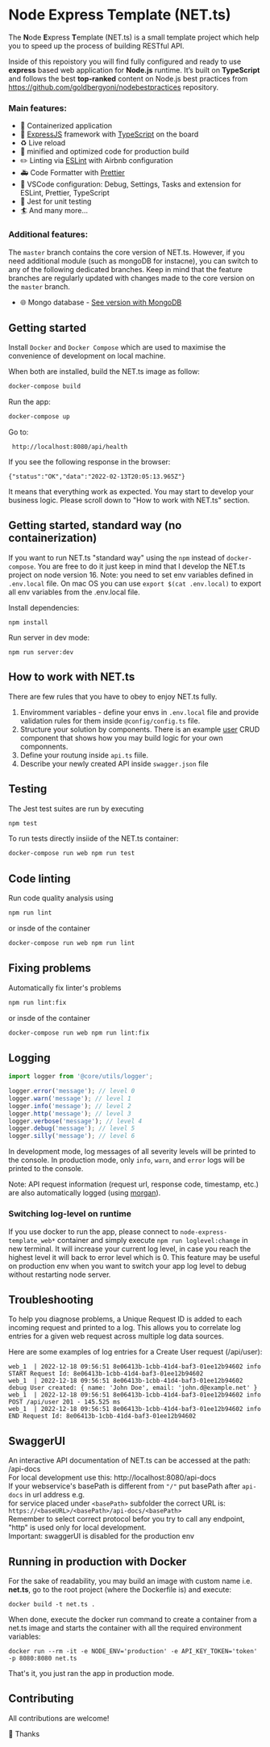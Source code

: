 # Node Express Template (NET.ts)

The **N**ode **E**xpress **T**emplate (NET.ts) is a small template project which help you to speed up the process of building RESTful API.

Inside of this repoistory you will find fully configured and ready to use **express** based web application for **Node.js** runtime. It’s built on **TypeScript** and follows the best **top-ranked** content on Node.js best practices from https://github.com/goldbergyoni/nodebestpractices repository.

### Main features:

- 🐳 Containerized application
- 🚄 [ExpressJS](http://expressjs.com) framework with [TypeScript](https://www.typescriptlang.org/) on the board
- ♻️ Live reload
- 🏇 minified and optimized code for production build
- ✏️ Linting via [ESLint](https://eslint.org) with Airbnb configuration
- 🚑 Code Formatter with [Prettier](https://prettier.io)
- 📘 VSCode configuration: Debug, Settings, Tasks and extension for ESLint, Prettier, TypeScript
- 🚧 Jest for unit testing
- 🏄 And many more...

### Additional features:

The `master` branch contains the core version of NET.ts. However, if you need additional module (such as mongoDB for instacne), you can switch to any of the following dedicated branches. Keep in mind that the feature branches are regularly updated with changes made to the core version on the `master` branch.

- 🌐 Mongo database - [See version with MongoDB](https://github.com/przemek-nowicki/node-express-template.ts/tree/add_mongo)

## Getting started

Install `Docker` and `Docker Compose` which are used to maximise the convenience of development on local machine.

When both are installed, build the NET.ts image as follow:

```sh
docker-compose build
```

Run the app:

```sh
docker-compose up
```

Go to:

```
 http://localhost:8080/api/health
```

If you see the following response in the browser:

```
{"status":"OK","data":"2022-02-13T20:05:13.965Z"}
```

It means that everything work as expected. You may start to develop your business logic.
Please scroll down to "How to work with NET.ts" section.

## Getting started, standard way (no containerization)

If you want to run NET.ts "standard way" using the `npm` instead of `docker-compose`.
You are free to do it just keep in mind that I develop the NET.ts project on node version 16.
Note: you need to set env variables defined in `.env.local` file.
On mac OS you can use `export $(cat .env.local)` to export all env variables from the .env.local file.

Install dependencies:

```
npm install
```

Run server in dev mode:

```
npm run server:dev
```

## How to work with NET.ts

There are few rules that you have to obey to enjoy NET.ts fully.

1. Enviromment variables - define your envs in `.env.local` file and provide validation rules for them inside `@config/config.ts` file.
2. Structure your solution by components. There is an example [user](https://github.com/przemek-nowicki/node-express-template.ts/tree/master/src/components/user) CRUD component that shows how you may build logic for your own componnents.
3. Define your routung inside `api.ts` fiile.
4. Describe your newly created API inside `swagger.json` file

## Testing

The Jest test suites are run by executing

```sh
npm test
```

To run tests directly insiide of the NET.ts container:

```sh
docker-compose run web npm run test
```

## Code linting

Run code quality analysis using

```sh
npm run lint
```

or insde of the container

```sh
docker-compose run web npm run lint
```

## Fixing problems

Automatically fix linter's problems

```sh
npm run lint:fix
```

or insde of the container

```sh
docker-compose run web npm run lint:fix
```

## Logging

```javascript
import logger from '@core/utils/logger';

logger.error('message'); // level 0
logger.warn('message'); // level 1
logger.info('message'); // level 2
logger.http('message'); // level 3
logger.verbose('message'); // level 4
logger.debug('message'); // level 5
logger.silly('message'); // level 6
```

In development mode, log messages of all severity levels will be printed to the console.
In production mode, only `info`, `warn`, and `error` logs will be printed to the console.

Note: API request information (request url, response code, timestamp, etc.) are also automatically logged (using [morgan](https://github.com/expressjs/morgan)).

### Switching log-level on runtime

If you use docker to run the app, please connect to `node-express-template_web*` container and simply execute `npm run loglevel:change` in new terminal. It will increase your current log level, in case you reach the highest level it will back to error level which is 0.
This feature may be useful on production env when you want to switch your app log level to debug without restarting node server.

## Troubleshooting

To help you diagnose problems, a Unique Request ID is added to each incoming request and printed to a log. This allows you to correlate log entries for a given web request across multiple log data sources.

Here are some examples of log entries for a Create User request (/api/user):

```log
web_1  | 2022-12-18 09:56:51 8e06413b-1cbb-41d4-baf3-01ee12b94602 info START Request Id: 8e06413b-1cbb-41d4-baf3-01ee12b94602
web_1  | 2022-12-18 09:56:51 8e06413b-1cbb-41d4-baf3-01ee12b94602 debug User created: { name: 'John Doe', email: 'john.d@example.net' }
web_1  | 2022-12-18 09:56:51 8e06413b-1cbb-41d4-baf3-01ee12b94602 info POST /api/user 201 - 145.525 ms
web_1  | 2022-12-18 09:56:51 8e06413b-1cbb-41d4-baf3-01ee12b94602 info END Request Id: 8e06413b-1cbb-41d4-baf3-01ee12b94602
```

## SwaggerUI

An interactive API documentation of NET.ts can be accessed at the path: <baseURL>/api-docs \
For local development use this: http://localhost:8080/api-docs \
If your webservice's basePath is different from `"/"` put basePath after `api-docs` in url address e.g. \
for service placed under `<basePath>` subfolder the correct URL is: `https://<baseURL>/<basePath>/api-docs/<basePath>` \
Remember to select correct protocol befor you try to call any endpoint, "http" is used only for local development. \
Important: swaggerUI is disabled for the production env

## Running in production with Docker

For the sake of readability, you may build an image with custom name i.e. **net.ts**, go to the root project (where the Dockerfile is) and execute:

`docker build -t net.ts .`

When done, execute the docker run command to create a container from a net.ts image and starts the container with all the required environment variables:

`docker run --rm -it -e NODE_ENV='production' -e API_KEY_TOKEN='token' -p 8080:8080 net.ts`

That's it, you just ran the app in production mode.

## Contributing

All contributions are welcome!

🙌 Thanks
